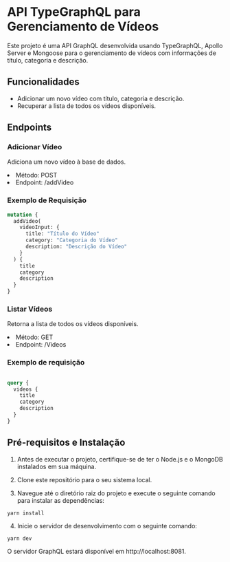 # API TypeGraphQL para Gerenciamento de Vídeos
Este projeto é uma API GraphQL desenvolvida usando TypeGraphQL, Apollo Server e Mongoose para o gerenciamento de vídeos com informações de título, categoria e descrição.

## Funcionalidades
<ul>
  <li>Adicionar um novo vídeo com título, categoria e descrição.</li>
  <li>Recuperar a lista de todos os vídeos disponíveis.</li>
</ul>

## Endpoints

### Adicionar Vídeo
  Adiciona um novo vídeo à base de dados.


<li>Método: POST</li>

<li>Endpoint: /addVideo</li>

### Exemplo de Requisição

```graphql
mutation {
  addVideo(
    videoInput: {
      title: "Título do Vídeo"
      category: "Categoria do Vídeo"
      description: "Descrição do Vídeo"
    }
  ) {
    title
    category
    description
  }
}
```

### Listar Vídeos
Retorna a lista de todos os vídeos disponíveis.

<li>Método: GET</li>
<li>Endpoint: /Videos</li>

### Exemplo de requisição 

```graphql

query {
  videos {
    title
    category
    description
  }
}

```

## Pré-requisitos e Instalação

1. Antes de executar o projeto, certifique-se de ter o Node.js e o MongoDB instalados em sua máquina.

2. Clone este repositório para o seu sistema local.

3. Navegue até o diretório raiz do projeto e execute o seguinte comando para instalar as dependências:

```
yarn install
```
4. Inicie o servidor de desenvolvimento com o seguinte comando:

```
yarn dev
```
O servidor GraphQL estará disponível em http://localhost:8081.
